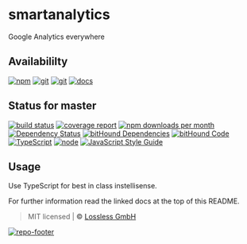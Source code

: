 # smartanalytics
Google Analytics everywhere

## Availabililty
[![npm](https://pushrocks.gitlab.io/assets/repo-button-npm.svg)](https://www.npmjs.com/package/smartanalytics)
[![git](https://pushrocks.gitlab.io/assets/repo-button-git.svg)](https://GitLab.com/pushrocks/smartanalytics)
[![git](https://pushrocks.gitlab.io/assets/repo-button-mirror.svg)](https://github.com/pushrocks/smartanalytics)
[![docs](https://pushrocks.gitlab.io/assets/repo-button-docs.svg)](https://pushrocks.gitlab.io/smartanalytics/)

## Status for master
[![build status](https://GitLab.com/pushrocks/smartanalytics/badges/master/build.svg)](https://GitLab.com/pushrocks/smartanalytics/commits/master)
[![coverage report](https://GitLab.com/pushrocks/smartanalytics/badges/master/coverage.svg)](https://GitLab.com/pushrocks/smartanalytics/commits/master)
[![npm downloads per month](https://img.shields.io/npm/dm/smartanalytics.svg)](https://www.npmjs.com/package/smartanalytics)
[![Dependency Status](https://david-dm.org/pushrocks/smartanalytics.svg)](https://david-dm.org/pushrocks/smartanalytics)
[![bitHound Dependencies](https://www.bithound.io/github/pushrocks/smartanalytics/badges/dependencies.svg)](https://www.bithound.io/github/pushrocks/smartanalytics/master/dependencies/npm)
[![bitHound Code](https://www.bithound.io/github/pushrocks/smartanalytics/badges/code.svg)](https://www.bithound.io/github/pushrocks/smartanalytics)
[![TypeScript](https://img.shields.io/badge/TypeScript-2.x-blue.svg)](https://nodejs.org/dist/latest-v6.x/docs/api/)
[![node](https://img.shields.io/badge/node->=%206.x.x-blue.svg)](https://nodejs.org/dist/latest-v6.x/docs/api/)
[![JavaScript Style Guide](https://img.shields.io/badge/code%20style-standard-brightgreen.svg)](http://standardjs.com/)

## Usage
Use TypeScript for best in class instellisense.

For further information read the linked docs at the top of this README.

> MIT licensed | **&copy;** [Lossless GmbH](https://lossless.gmbh)

[![repo-footer](https://pushrocks.gitlab.io/assets/repo-footer.svg)](https://push.rocks)

